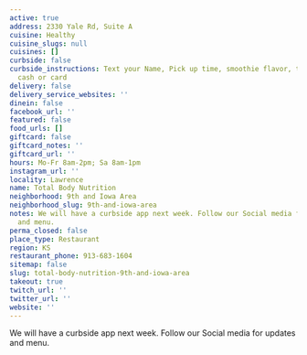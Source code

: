 ```yaml
---
active: true
address: 2330 Yale Rd, Suite A
cuisine: Healthy
cuisine_slugs: null
cuisines: []
curbside: false
curbside_instructions: Text your Name, Pick up time, smoothie flavor, tea flavor,
  cash or card
delivery: false
delivery_service_websites: ''
dinein: false
facebook_url: ''
featured: false
food_urls: []
giftcard: false
giftcard_notes: ''
giftcard_url: ''
hours: Mo-Fr 8am-2pm; Sa 8am-1pm
instagram_url: ''
locality: Lawrence
name: Total Body Nutrition
neighborhood: 9th and Iowa Area
neighborhood_slug: 9th-and-iowa-area
notes: We will have a curbside app next week. Follow our Social media for updates
  and menu.
perma_closed: false
place_type: Restaurant
region: KS
restaurant_phone: 913-683-1604
sitemap: false
slug: total-body-nutrition-9th-and-iowa-area
takeout: true
twitch_url: ''
twitter_url: ''
website: ''
---
```


We will have a curbside app next week. Follow our Social media for updates and menu.